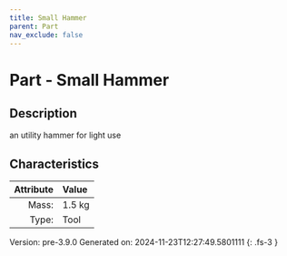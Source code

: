 ```yaml
---
title: Small Hammer
parent: Part
nav_exclude: false
---
```

# Part - Small Hammer

## Description
an utility hammer for light use

## Characteristics

| Attribute      | Value |
|--------:|:------|
|Mass:|1.5 kg|
|Type:|Tool|




Version: pre-3.9.0 Generated on: 2024-11-23T12:27:49.5801111
{: .fs-3 }


